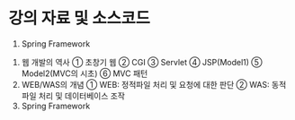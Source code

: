 # 강의 자료 및 소스코드

1. Spring Framework
  1) 웹 개발의 역사
    ① 초창기 웹
    ② CGI
    ③ Servlet
    ④ JSP(Model1)
    ⑤ Model2(MVC의 시초)
    ⑥ MVC 패턴
  2) WEB/WAS의 개념
    ① WEB: 정적파일 처리 및 요청에 대한 판단
    ② WAS: 동적파일 처리 및 데이터베이스 조작
  3) Spring Framework
